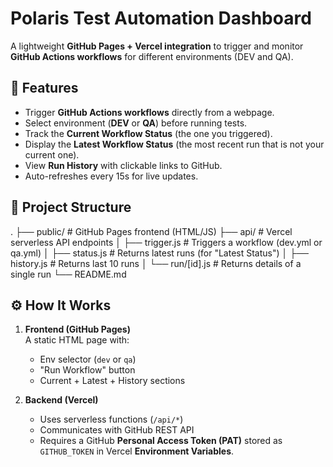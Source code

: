 # Polaris Test Automation Dashboard

A lightweight **GitHub Pages + Vercel integration** to trigger and monitor **GitHub Actions workflows** for different environments (DEV and QA).

## 🚀 Features
- Trigger **GitHub Actions workflows** directly from a webpage.
- Select environment (**DEV** or **QA**) before running tests.
- Track the **Current Workflow Status** (the one you triggered).
- Display the **Latest Workflow Status** (the most recent run that is not your current one).
- View **Run History** with clickable links to GitHub.
- Auto-refreshes every 15s for live updates.

## 📂 Project Structure
.
├── public/ # GitHub Pages frontend (HTML/JS)
├── api/ # Vercel serverless API endpoints
│ ├── trigger.js # Triggers a workflow (dev.yml or qa.yml)
│ ├── status.js # Returns latest runs (for "Latest Status")
│ ├── history.js # Returns last 10 runs
│ └── run/[id].js # Returns details of a single run
└── README.md


## ⚙️ How It Works
1. **Frontend (GitHub Pages)**  
   A static HTML page with:
   - Env selector (`dev` or `qa`)  
   - "Run Workflow" button  
   - Current + Latest + History sections  

2. **Backend (Vercel)**  
   - Uses serverless functions (`/api/*`)  
   - Communicates with GitHub REST API  
   - Requires a GitHub **Personal Access Token (PAT)** stored as `GITHUB_TOKEN` in Vercel **Environment Variables**.
